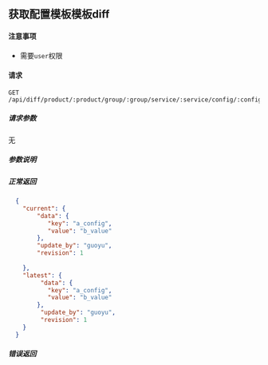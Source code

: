 ## 获取配置模板模板diff

#### 注意事项

- 需要`user`权限

#### 请求

```
GET /api/diff/product/:product/group/:group/service/:service/config/:config
```

##### 请求参数

无

##### 参数说明
  
##### 正常返回
```json
  {
    "current": {
        "data": {
           "key": "a_config",
           "value": "b_value"
        },
        "update_by": "guoyu",
        "revision": 1
        
    },
    "latest": {
         "data": {
           "key": "a_config",
           "value": "b_value"
        },
         "update_by": "guoyu",
         "revision": 1
    }
  }
```




##### 错误返回
